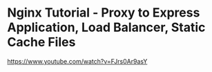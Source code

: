 # Nginx Tutorial - Proxy to Express Application, Load Balancer, Static Cache Files

https://www.youtube.com/watch?v=FJrs0Ar9asY
